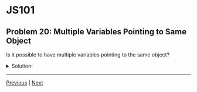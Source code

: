 # JS101
## Problem 20: Multiple Variables Pointing to Same Object

Is it possible to have multiple variables pointing to the same object?

<details>
<summary>Solution:</summary>

Yes, it is possible to have multiple variables pointing to the same object. When you assign an object to a variable, you're storing a reference to that object, not the object itself. Multiple variables can hold references to the same object:

```js
let arr1 = [1, 2, 3];
let arr2 = arr1;  // arr2 now points to the same array as arr1

arr2.push(4);
console.log(arr1);  // [1, 2, 3, 4]
console.log(arr2);  // [1, 2, 3, 4]
```

Both `arr1` and `arr2` reference the same array in memory, so mutating through either variable affects both.

</details>

---

[Previous](019.md) | [Next](021.md)

